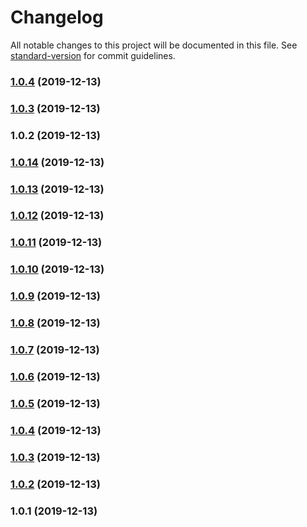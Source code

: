 # Changelog

All notable changes to this project will be documented in this file. See [standard-version](https://github.com/conventional-changelog/standard-version) for commit guidelines.

### [1.0.4](https://github.com/shiba328/markupent/compare/v1.0.3...v1.0.4) (2019-12-13)

### [1.0.3](https://github.com/shiba328/markupent/compare/v1.0.2...v1.0.3) (2019-12-13)

### 1.0.2 (2019-12-13)

### [1.0.14](https://github.com/shiba328/markupent/compare/v1.0.13...v1.0.14) (2019-12-13)

### [1.0.13](https://github.com/shiba328/markupent/compare/v1.0.12...v1.0.13) (2019-12-13)

### [1.0.12](https://github.com/shiba328/markupent/compare/v1.0.11...v1.0.12) (2019-12-13)

### [1.0.11](https://github.com/shiba328/markupent/compare/v1.0.10...v1.0.11) (2019-12-13)

### [1.0.10](https://github.com/shiba328/markupent/compare/v1.0.9...v1.0.10) (2019-12-13)

### [1.0.9](https://github.com/shiba328/markupent/compare/v1.0.8...v1.0.9) (2019-12-13)

### [1.0.8](https://github.com/shiba328/markupent/compare/v1.0.7...v1.0.8) (2019-12-13)

### [1.0.7](https://github.com/shiba328/markupent/compare/v1.0.6...v1.0.7) (2019-12-13)

### [1.0.6](https://github.com/shiba328/markupent/compare/v1.0.5...v1.0.6) (2019-12-13)

### [1.0.5](https://github.com/shiba328/markupent/compare/v1.0.4...v1.0.5) (2019-12-13)

### [1.0.4](https://github.com/shiba328/markupent/compare/v1.0.3...v1.0.4) (2019-12-13)

### [1.0.3](https://github.com/shiba328/markupent/compare/v1.0.2...v1.0.3) (2019-12-13)

### [1.0.2](https://github.com/shiba328/markupent/compare/v1.0.1...v1.0.2) (2019-12-13)

### 1.0.1 (2019-12-13)
